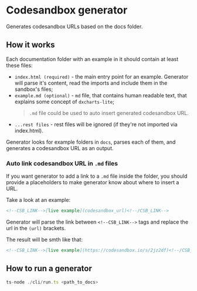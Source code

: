 # Codesandbox generator

Generates codesandbox URLs based on the docs folder.

## How it works

Each documentation folder with an example in it should contain at least these files:

-   `index.html (required)` - the main entry point for an example. Generator will parse it's content, read the imports and include them in the sandbox's files;
-   `example.md (optional)` - `md` file, that contains human readable text, that explains some concept of `dxcharts-lite`;
    > `.md` file could be used to auto insert generated codesandbox URL.
-   `...rest files` - rest files will be ignored (if they're not imported via index.html).

Generator looks for example folders in `docs`, parses each of them, and generates a codesandbox URL as an output.

### Auto link codesandbox URL in `.md` files

If you want generator to add a link to a `.md` file inside the folder, you should provide a placeholders to make generator know about where to insert a URL.

Take a look at an example:

```md
<!--CSB_LINK-->[live example](codesandbox_url)<!--/CSB_LINK-->
```

Generator will parse the link between `<!--CSB_LINK-->` tags and replace the url in the `(url)` brackets.

The result will be smth like that:

```md
<!--CSB_LINK-->[live example](https://codesandbox.io/s/2jz2df)<!--/CSB_LINK-->
```

## How to run a generator

```ts
ts-node ./cli/run.ts <path_to_docs>
```
